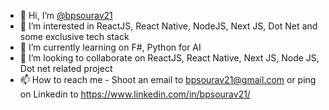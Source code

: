 - 👋 Hi, I’m [@bpsourav21](https://github.com/bpsourav21)
- 👀 I’m interested in ReactJS, React Native, NodeJS, Next JS, Dot Net and some exclusive tech stack
- 🌱 I’m currently learning on F#, Python for AI
- 💞️ I’m looking to collaborate on ReactJS, React Native, Next JS, Node JS, Dot net related project
- 📫 How to reach me - Shoot an email to bpsourav21@gmail.com or ping on Linkedin to https://www.linkedin.com/in/bpsourav21/

<!---
bpsourav21/bpsourav21 is a ✨ special ✨ repository because its `README.md` (this file) appears on your GitHub profile.
You can click the Preview link to take a look at your changes.
--->

